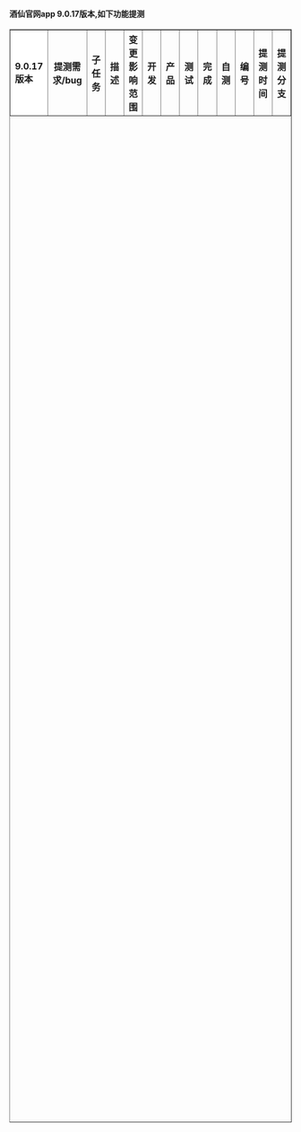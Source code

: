 

 <h4> 酒仙官网app 9.0.17版本,如下功能提测 </h4> 


<table border="1" cellpadding="0" cellspacing="0" width="50%" height="50%">
    <tr>
      <th style="background-color:#ffffff;" rowspan="2" align="left">9.0.17版本</th>
    </tr>
      	<tr>
    	    	<th>提测需求/bug</th>
    	    	<th>子任务</th>
    	    	<th>描述</th>
    	    	<th>变更影响范围</th>
    	    	<th rowspan="1">开发</th>
    	    	<th>产品</th>
    	    	<th>测试</th>
    	    	<th>完成</th>
    	    	<th>自测</th>
    	    	<th>编号</th>
    	    	<th>提测时间</th>
    	    	<th style="width:15px">提测分支</th>
      	</tr>
</table>


  
